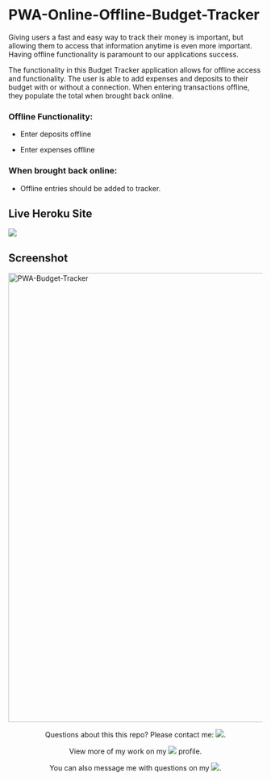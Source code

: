# PWA-Online-Offline-Budget-Tracker
Giving users a fast and easy way to track their money is important, but allowing them to access that information anytime is even more important. Having offline functionality is paramount to our applications success.

The functionality in this Budget Tracker application allows for offline access and functionality.  The user is able to add expenses and deposits to their budget with or without a connection. When entering transactions offline, they populate the total when brought back online.

### Offline Functionality:

  * Enter deposits offline

  * Enter expenses offline

### When brought back online:

  * Offline entries should be added to tracker.

## Live Heroku Site
<a href="https://pwa-offline-budget-tracker-app.herokuapp.com/"><img src="https://img.shields.io/badge/Heroku-430098?style=for-the-badge&logo=heroku&logoColor=white"/></a>

## Screenshot
<img width="891" alt="PWA-Budget-Tracker" src="https://user-images.githubusercontent.com/52815609/142744347-58ec3c10-1276-4e64-947c-77c0f2a9cc4d.png">

<p align="center">Questions about this this repo? Please contact me: <a href="mailto:carson74johnson@gmail.com"><img src="https://img.shields.io/badge/gmail-%23DD0031.svg?&style=for-the-badge&logo=gmail&logoColor=white"/></a>.</p>
<p align="center">View more of my work on my <a href="https://github.com/cjohnson74"><img src="https://img.shields.io/badge/GitHub-100000?style=for-the-badge&logo=github&logoColor=white"/></a> profile.</p> 
<p align="center">You can also message me with questions on my <a href="https://www.linkedin.com/in/carson74johnson/"><img src="https://img.shields.io/badge/LinkedIn-0077B5?style=for-the-badge&logo=linkedin&logoColor=white"/></a>.</p>
